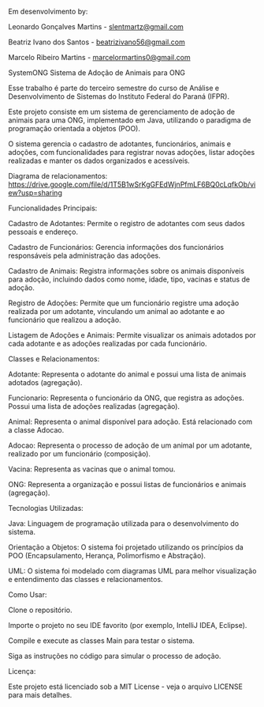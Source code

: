 Em desenvolvimento by:

Leonardo Gonçalves Martins - slentmartz@gmail.com

Beatriz Ivano dos Santos - beatrizivano56@gmail.com

Marcelo Ribeiro Martins - marcelormartins0@gmail.com

SystemONG
Sistema de Adoção de Animais para ONG

Esse trabalho é parte do terceiro semestre do curso de Análise e Desenvolvimento de Sistemas do Instituto Federal do Paraná (IFPR).

Este projeto consiste em um sistema de gerenciamento de adoção de animais para uma ONG, implementado em Java, utilizando o paradigma de programação orientada a objetos (POO).

O sistema gerencia o cadastro de adotantes, funcionários, animais e adoções, com funcionalidades para registrar novas adoções, listar adoções realizadas e manter os dados organizados e acessíveis.

Diagrama de relacionamentos: https://drive.google.com/file/d/1T5B1wSrKgGFEdWjnPfmLF6BQ0cLqfkOb/view?usp=sharing

Funcionalidades Principais:

Cadastro de Adotantes: Permite o registro de adotantes com seus dados pessoais e endereço.

Cadastro de Funcionários: Gerencia informações dos funcionários responsáveis pela administração das adoções.

Cadastro de Animais: Registra informações sobre os animais disponíveis para adoção, incluindo dados como nome, idade, tipo, vacinas e status de adoção.

Registro de Adoções: Permite que um funcionário registre uma adoção realizada por um adotante, vinculando um animal ao adotante e ao funcionário que realizou a adoção.

Listagem de Adoções e Animais: Permite visualizar os animais adotados por cada adotante e as adoções realizadas por cada funcionário.

Classes e Relacionamentos:

Adotante: Representa o adotante do animal e possui uma lista de animais adotados (agregação).

Funcionario: Representa o funcionário da ONG, que registra as adoções. Possui uma lista de adoções realizadas (agregação).

Animal: Representa o animal disponível para adoção. Está relacionado com a classe Adocao.

Adocao: Representa o processo de adoção de um animal por um adotante, realizado por um funcionário (composição).

Vacina: Representa as vacinas que o animal tomou.

ONG: Representa a organização e possui listas de funcionários e animais (agregação).

Tecnologias Utilizadas:

Java: Linguagem de programação utilizada para o desenvolvimento do sistema.

Orientação a Objetos: O sistema foi projetado utilizando os princípios da POO (Encapsulamento, Herança, Polimorfismo e Abstração).

UML: O sistema foi modelado com diagramas UML para melhor visualização e entendimento das classes e relacionamentos.

Como Usar:

Clone o repositório.

Importe o projeto no seu IDE favorito (por exemplo, IntelliJ IDEA, Eclipse).

Compile e execute as classes Main para testar o sistema.

Siga as instruções no código para simular o processo de adoção.

Licença:

Este projeto está licenciado sob a MIT License - veja o arquivo LICENSE para mais detalhes.
